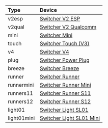 | Type        | Device                                               |
|:------------|:-----------------------------------------------------|
| v2esp       | [Switcher V2 ESP][switcher-v2]                       |
| v2qual      | [Switcher V2 Qualcomm][switcher-v2]                  |
| mini        | [Switcher Mini][switcher-mini]                       |
| touch       | [Switcher Touch (V3)][switcher-touch]                |
| v4          | [Switcher V4][switcher-v4]                           |
| plug        | [Switcher Power Plug][switcher-power-plug]           |
| breeze      | [Switcher Breeze][switcher-breeze]                   |
| runner      | [Switcher Runner][switcher-runner]                   |
| runnermini  | [Switcher Runner Mini][switcher-runner-mini]         |
| runners11   | [Switcher Runner S11][switcher-runner-s11]           |
| runners12   | [Switcher Runner S12][switcher-runner-s12]           |
| light01     | [Switcher Light SL01][switcher-light-sl01]           |         
| light01mini | [Switcher Light SL01 Mini][switcher-light-sl01-mini] | 

[switcher-v2]: https://switcher.co.il/%D7%9E%D7%95%D7%A6%D7%A8/%d7%a1%d7%95%d7%95%d7%99%d7%a6%d7%a8/
[switcher-mini]: https://switcher.co.il/%D7%9E%D7%95%D7%A6%D7%A8/switcher-mini/
[switcher-touch]: https://switcher.co.il/%D7%9E%D7%95%D7%A6%D7%A8/%D7%A1%D7%95%D7%95%D7%99%D7%A6%D7%A8-touch/
[switcher-v4]: https://switcher.co.il/%D7%9E%D7%95%D7%A6%D7%A8/switcher-v4/
[switcher-power-plug]: https://switcher.co.il/%D7%9E%D7%95%D7%A6%D7%A8/%d7%a1%d7%95%d7%95%d7%99%d7%a6%d7%a8-smart-plug/
[switcher-breeze]: https://switcher.co.il/%D7%9E%D7%95%D7%A6%D7%A8/switcher-breeze/
[switcher-runner]: https://switcher.co.il/%D7%9E%D7%95%D7%A6%D7%A8/switcher-runner/
[switcher-runner-mini]: https://switcher.co.il/%D7%9E%D7%95%D7%A6%D7%A8/switcher-runner-55/
[switcher-runner-s11]: https://switcher.co.il/%D7%9E%D7%95%D7%A6%D7%A8/runner-lights-s11/
[switcher-runner-s12]: https://switcher.co.il/%D7%9E%D7%95%D7%A6%D7%A8/runner-lights-s12/
[switcher-light-sl01]: https://switcher.co.il/%D7%9E%D7%95%D7%A6%D7%A8/switcher-light-sl01/
[switcher-light-sl01-mini]: https://switcher.co.il/%D7%9E%D7%95%D7%A6%D7%A8/switcher-light-slmini01/
